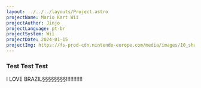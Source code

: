 ```yaml
---
layout: ../../../layouts/Project.astro
projectName: Mario Kart Wii
projectAuthor: Jinjo
projectLanguage: pt-br
projectSystem: Wii
projectDate: 2024-01-15
projectImg: https://fs-prod-cdn.nintendo-europe.com/media/images/10_share_images/games_15/wii_24/SI_Wii_MarioKartWii_image1600w.jpg
---
```


### Test Test Test

I LOVE BRAZIL§§§§§§§§!!!!!!!!!!!